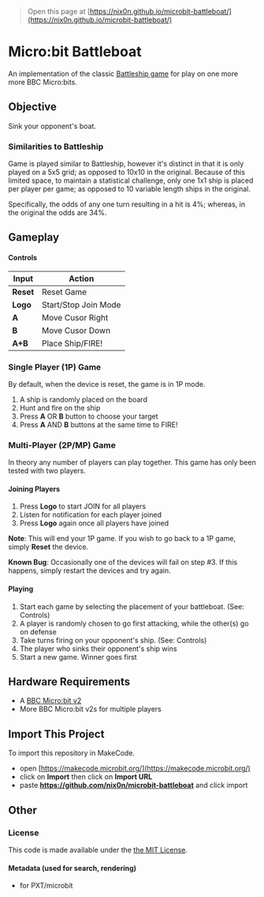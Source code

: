 > Open this page at [https://nix0n.github.io/microbit-battleboat/](https://nix0n.github.io/microbit-battleboat/)

# Micro:bit Battleboat
An implementation of the classic [Battleship game](https://en.wikipedia.org/wiki/Battleship_(game)) for play on one more more BBC Micro:bits.

## Objective
Sink your opponent's boat.  

### Similarities to Battleship
Game is played similar to Battleship, however it's distinct in that it is only played on a 5x5 grid; as opposed to 10x10 in the original.  Because of this limited space, to maintain a statistical challenge, only one 1x1 ship is placed per player per game; as opposed to 10 variable length ships in the original.

Specifically, the odds of any one turn resulting in a hit is 4%; whereas, in the original the odds are 34%.

## Gameplay

#### Controls

| Input     | Action           |
| --------- | ---------------- |
| **Reset** | Reset Game |
| **Logo**  | Start/Stop Join Mode |
|  **A**    | Move Cusor Right |
|  **B**    | Move Cusor Down  |
| **A+B**   | Place Ship/FIRE! |

### Single Player (1P) Game
By default, when the device is reset, the game is in 1P mode.

1. A ship is randomly placed on the board
2. Hunt and fire on the ship
3. Press **A** OR **B** button to choose your target
4. Press **A** AND **B** buttons at the same time to FIRE!

### Multi-Player (2P/MP) Game
In theory any number of players can play together.  This game has only been tested with two players.

#### Joining Players
1. Press **Logo** to start JOIN for all players
2. Listen for notification for each player joined
3. Press **Logo** again once all players have joined

**Note**: This will end your 1P game.  If you wish to go back to a 1P game, simply **Reset** the device.

**Known Bug**: Occasionally one of the devices will fail on step #3.  If this happens, simply restart the devices and try again.

#### Playing
1. Start each game by selecting the placement of your battleboat. (See: Controls)
2. A player is randomly chosen to go first attacking, while the other(s) go on defense
3. Take turns firing on your opponent's ship.   (See: Controls)
4. The player who sinks their opponent's ship wins
5. Start a new game.  Winner goes first

## Hardware Requirements
 * A [BBC Micro:bit v2](https://en.wikipedia.org/wiki/Micro_Bit)
 * More BBC Micro:bit v2s for multiple players

## Import This Project

To import this repository in MakeCode.

* open [https://makecode.microbit.org/](https://makecode.microbit.org/)
* click on **Import** then click on **Import URL**
* paste **https://github.com/nix0n/microbit-battleboat** and click import

## Other

### License
This code is made available under the [the MIT License](LICENSE).

#### Metadata (used for search, rendering)

* for PXT/microbit
<script src="https://makecode.com/gh-pages-embed.js"></script><script>makeCodeRender("{{ site.makecode.home_url }}", "{{ site.github.owner_name }}/{{ site.github.repository_name }}");</script>